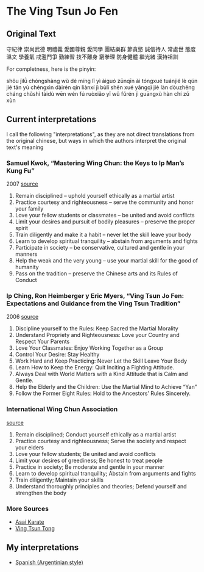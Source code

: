 # The Ving Tsun Jo Fen

## Original Text

守紀律 崇尚武德
明禮義 愛國尊親
愛同學 團結樂群
節貪慾 誠信待人
常處世 態度溫文
學養氣 戒濫鬥爭
勤練習 技不離身
窮拳理 防身健體
繼光緒 漢持祖訓

For completness, here is the pinyin:

shǒu jìlǜ chóngshàng wǔ dé
míng lǐ yì àiguó zūnqīn
ài tóngxué tuánjié lè qún
jié tān yù chéngxìn dàirén
qín liànxí jì bùlí shēn
xué yǎngqì jiè làn dòuzhēng
cháng chǔshì tàidù wēn wén
fú ruòxiǎo yǐ wǔ fǔrén
jì guāngxù hàn chí zǔ xùn

## Current interpretations
I call the following "interpretations", as they are not direct translations from the original chinese, but ways in which the authors interpret the original text's meaning

### Samuel Kwok, “Mastering Wing Chun: the Keys to Ip Man’s Kung Fu”
2007 [source](http://chinesemartialstudies.com/2013/05/17/the-wing-chun-jo-fen-norms-and-the-creation-of-a-southern-chinese-martial-arts-community)

1. Remain disciplined – uphold yourself ethically as a martial artist
2. Practice courtesy and righteousness – serve the community and honor your family
3. Love your fellow students or classmates – be united and avoid conflicts
4. Limit your desires and pursuit of bodily pleasures – preserve the proper spirit
5. Train diligently and make it a habit – never let the skill leave your body
6. Learn to develop spiritual tranquility – abstain from arguments and fights
7. Participate in society – be conservative, cultured and gentle in your manners
8. Help the weak and the very young – use your martial skill for the good of humanity
9. Pass on the tradition – preserve the Chinese arts and its Rules of Conduct

### Ip Ching, Ron Heimberger y Eric Myers, “Ving Tsun Jo Fen: Expectations and Guidance from the Ving Tsun Tradition”
2006 [source](http://chinesemartialstudies.com/2013/05/17/the-wing-chun-jo-fen-norms-and-the-creation-of-a-southern-chinese-martial-arts-community)

1. Discipline yourself to the Rules: Keep Sacred the Martial Morality
2. Understand Propriety and Righteousness: Love your Country and Respect Your Parents
3. Love Your Classmates: Enjoy Working Together as a Group
4. Control Your Desire: Stay Healthy
5. Work Hard and Keep Practicing: Never Let the Skill Leave Your Body
6. Learn How to Keep the Energy: Quit Inciting a Fighting Attitude.
7. Always Deal with World Matters with a Kind Attitude that is Calm and Gentle.
8. Help the Elderly and the Children: Use the Martial Mind to Achieve “Yan”
9. Follow the Former Eight Rules: Hold to the Ancestors’ Rules Sincerely.

### International Wing Chun Association
[source](http://www.hkwingchun.com/)

1. Remain disciplined; Conduct yourself ethically as a martial artist
2. Practice courtesy and righteousness; Serve the society and respect your elders
3. Love your fellow students; Be united and avoid conflicts
4. Limit your desires of greediness; Be honest to treat people
5. Practice in society; Be moderate and gentle in your manner
6. Learn to develop spiritual tranquility; Abstain from arguments and fights
7. Train diligently; Maintain your skills
8. Understand thoroughly principles and theories; Defend yourself and strengthen the body

### More Sources

- [Asai Karate](http://asaikarate.com/ip-mans-win-chun-rules-of-conduct-wing-chun-jo-fen-%E8%91%89%E5%95%8F%E8%A9%A0%E6%98%A5%E7%A5%96%E8%A8%93/)
- [Ving Tsun Tong](http://www.vingtsuntong.com/commandments_e.html)

## My interpretations

- [Spanish (Argentinian style)](wingchun-jofen_es-AR.md)

